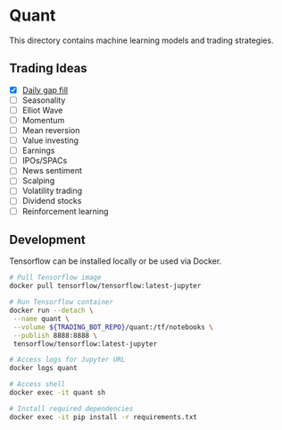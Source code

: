 # Quant

This directory contains machine learning models and trading strategies.

## Trading Ideas

- [x] [Daily gap fill](DailyGapFill.ipynb)
- [ ] Seasonality
- [ ] Elliot Wave
- [ ] Momentum
- [ ] Mean reversion
- [ ] Value investing
- [ ] Earnings
- [ ] IPOs/SPACs
- [ ] News sentiment
- [ ] Scalping
- [ ] Volatility trading
- [ ] Dividend stocks
- [ ] Reinforcement learning

## Development

Tensorflow can be installed locally or be used via Docker.

```bash
# Pull Tensorflow image
docker pull tensorflow/tensorflow:latest-jupyter

# Run Tensorflow container
docker run --detach \
 --name quant \
 --volume ${TRADING_BOT_REPO}/quant:/tf/notebooks \
 --publish 8888:8888 \
 tensorflow/tensorflow:latest-jupyter

# Access logs for Jupyter URL
docker logs quant

# Access shell
docker exec -it quant sh

# Install required dependencies
docker exec -it pip install -r requirements.txt
```
